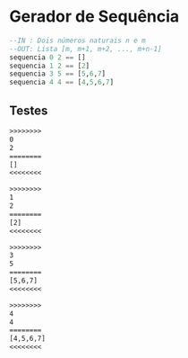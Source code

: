 # Gerador de Sequência

```hs
--IN : Dois números naturais n e m
--OUT: Lista [m, m+1, m+2, ..., m+n-1]
sequencia 0 2 == []
sequencia 1 2 == [2]
sequencia 3 5 == [5,6,7]
sequencia 4 4 == [4,5,6,7]
```

## Testes

```txt
>>>>>>>>
0
2
========
[]
<<<<<<<<

>>>>>>>>
1
2
========
[2]
<<<<<<<<

>>>>>>>>
3
5
========
[5,6,7]
<<<<<<<<

>>>>>>>>
4
4
========
[4,5,6,7]
<<<<<<<<

```
